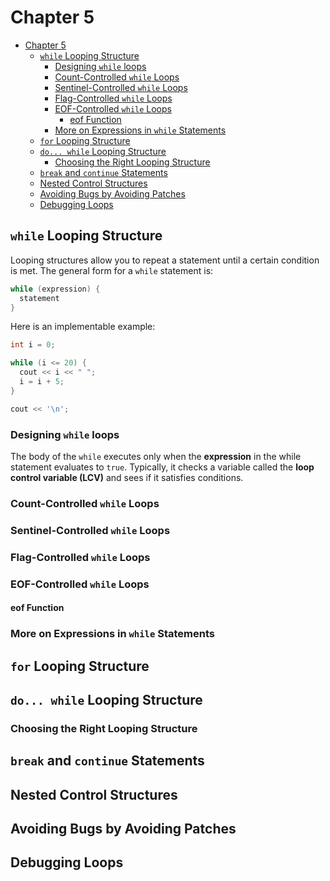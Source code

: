 # Chapter 5

- [Chapter 5](#chapter-5)
  - [`while` Looping Structure](#while-looping-structure)
    - [Designing `while` loops](#designing-while-loops)
    - [Count-Controlled `while` Loops](#count-controlled-while-loops)
    - [Sentinel-Controlled `while` Loops](#sentinel-controlled-while-loops)
    - [Flag-Controlled `while` Loops](#flag-controlled-while-loops)
    - [EOF-Controlled `while` Loops](#eof-controlled-while-loops)
      - [eof Function](#eof-function)
    - [More on Expressions in `while` Statements](#more-on-expressions-in-while-statements)
  - [`for` Looping Structure](#for-looping-structure)
  - [`do... while` Looping Structure](#do-while-looping-structure)
    - [Choosing the Right Looping Structure](#choosing-the-right-looping-structure)
  - [`break` and `continue` Statements](#break-and-continue-statements)
  - [Nested Control Structures](#nested-control-structures)
  - [Avoiding Bugs by Avoiding Patches](#avoiding-bugs-by-avoiding-patches)
  - [Debugging Loops](#debugging-loops)

## `while` Looping Structure

Looping structures allow you to repeat a statement until a certain condition is
  met. The general form for a `while` statement is:

  ```c++
  while (expression) {
    statement
  }
  ```

Here is an implementable example:

  ```c++
  int i = 0;

  while (i <= 20) {
    cout << i << " ";
    i = i + 5;
  }

  cout << '\n';
  ```

### Designing `while` loops

The body of the `while` executes only when the __expression__ in the while
  statement evaluates to `true`. Typically, it checks a variable called the
  __loop control variable (LCV)__ and sees if it satisfies conditions.

### Count-Controlled `while` Loops

### Sentinel-Controlled `while` Loops

### Flag-Controlled `while` Loops

### EOF-Controlled `while` Loops

#### eof Function

### More on Expressions in `while` Statements

## `for` Looping Structure

## `do... while` Looping Structure

### Choosing the Right Looping Structure

## `break` and `continue` Statements

## Nested Control Structures

## Avoiding Bugs by Avoiding Patches

## Debugging Loops
